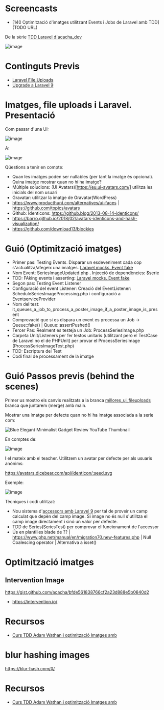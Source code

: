 # Screencasts

- [140 Optimització d'imatges utilitzant Events i Jobs de Laravel amb TDD](TODO URL)

De la sèrie [TDD Laravel d'acacha_dev](https://tubeme.acacha.org/tdd)

![image](https://user-images.githubusercontent.com/4015406/153370856-4aed0c84-a69a-4650-af02-89822a4ab371.png)

# Continguts Previs

- [Laravel File Uploads](https://github.com/acacha/wiki/blob/main/LARAVEL_FILE_UPLOADS.md)
- [Upgrade a Laravel 9](https://github.com/acacha/wiki/blob/main/LARAVEL_9.md)

# Imatges, file uploads i Laravel. Presentació

Com passar d'una UI:

![image](https://user-images.githubusercontent.com/4015406/153841300-7c8f6d55-ea17-4073-9730-6cfef05283df.png)

A:

![image](https://user-images.githubusercontent.com/4015406/154020586-045ebd31-56d2-4ee6-b010-5369677e9c13.png)

Qüestions a tenir en compte:
- Quan les imatges poden ser nullables (per tant la imatge és opcional). Quina imatge mostrar quan no hi ha imatge?
- Múltiple solucions: (UI Avatars)[https://eu.ui-avatars.com/] utilitza les inicials del nom usuari
- Gravatar: utilitzar la imatge de Gravatar(WordPress)
- https://www.producthunt.com/alternatives/ui-faces | https://github.com/topics/avatars
- Github: Identicons: https://github.blog/2013-08-14-identicons/
- https://barro.github.io/2018/02/avatars-identicons-and-hash-visualization/
- https://github.com/download13/blockies

# Guió (Optimització imatges)

- Primer pas: Testing Events. Disparar un esdeveniment cada cop s'actualitza/afegeix una imatges. [Laravel mocks. Event fake](https://laravel.com/docs/9.x/mocking#event-fake)
- Nom Event: SeriesImageUpdated.php . Injecció de dependències: $serie
- TDD: FAking events i asserting:  [Laravel mocks. Event fake](https://laravel.com/docs/9.x/mocking#event-fake)
- Segon pas: Testing Event Listener
- Configuració del event Listener: Creació del EventListener: ScheduleSeriesImageProcessing.php i configuració a EventserviceProvider
- Nom del test: it_queues_a_job_to_process_a_poster_image_if_a_poster_image_is_present
- Comprovació que si es dispara un event es processa un Job -> Queue::fake() | Queue::assertPushed()
- Tercer Pas: Realment es testeja un Job: ProcessSeriesImage.php
- Carpeta Unit/Listeners per fer testos unitaris (utilitzant però el TestCase de Laravel no el de PHPUnit) per provar el ProcessSeriesImage (ProcessSeriesImageTest.php)
- TDD: Escriptura del Test
- Codi final de processament de la imatge

# Guió Passos previs (behind the scenes)

Primer us mostro els canvis realitzats a la branca [millores_ui_fileuploads](https://github.com/acacha/casteaching/tree/millores_ui_fileuploads) branca que juntarem (merge) amb main.

Mostrar una imatge per defecte quan no hi ha imatge associada a la serie com:

![Blue Elegant Minimalist Gadget Review YouTube Thumbnail](https://user-images.githubusercontent.com/4015406/153844292-743d51e5-3534-49fe-9c38-4f328512b3b7.png)

En comptes de:

![image](https://user-images.githubusercontent.com/4015406/153844532-680f1138-5107-455b-b68f-1340ee84db09.png)

I el mateix amb el teacher. Utilitzem un avatar per defecte per als usuaris anònims:

https://avatars.dicebear.com/api/identicon/:seed.svg

Exemple:

![image](https://user-images.githubusercontent.com/4015406/154021315-9ea941f8-51ea-4120-90b7-c583f6e91e26.png)

Tècniques i codi utilitzat:
- Nou sistema d'[accessors amb Laravel 9](https://laravel.com/docs/9.x/eloquent-mutators#defining-an-accessor) per tal de proveir un camp calculat que depèn del camp image. Si image no és null s'utilitza el camp image directament i sinó un valor per defecte.
- TDD de Series(SeriesTest) per comprovar el funcionament de l'accessor
- Ús en plantilles blade de ?? | https://www.php.net/manual/en/migration70.new-features.php | Null Coalescing operator | Alternativa a isset()

# Optimització imatges

## Intervention Image

https://gist.github.com/acacha/bfde561838766cf2a23d888e5b0840d2

- https://intervention.io/

# Recursos
- [Curs TDD Adam Wathan i optimització Imatges amb  ](https://course.testdrivenlaravel.com/lessons/module-28/testing-events#143)

# blur hashing images

https://blur-hash.com/#/

# Recursos
- [Curs TDD Adam Wathan i optimització Imatges amb  ](https://course.testdrivenlaravel.com/lessons/module-28/testing-events#143)
